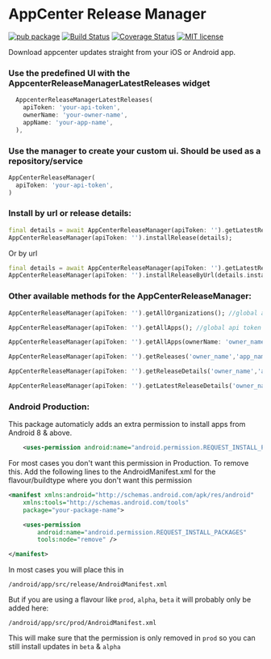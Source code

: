# AppCenter Release Manager


[![pub package](https://img.shields.io/pub/v/appcenter_release_manager.svg)](https://pub.dartlang.org/packages/appcenter_release_manager)
[![Build Status](https://travis-ci.com/vanlooverenkoen/flutter_appcenter_release_manager.svg?branch=master)](https://travis-ci.com/vanlooverenkoen/flutter_appcenter_release_manager)
[![Coverage Status](https://coveralls.io/repos/github/vanlooverenkoen/flutter_appcenter_release_manager/badge.svg)](https://coveralls.io/github/vanlooverenkoen/flutter_appcenter_release_manager)
[![MIT license](https://img.shields.io/badge/License-MIT-blue.svg)](https://lbesson.mit-license.org/)

Download appcenter updates straight from your iOS or Android app.


### Use the predefined UI with the AppcenterReleaseManagerLatestReleases widget
```dart
  AppcenterReleaseManagerLatestReleases(
    apiToken: 'your-api-token',
    ownerName: 'your-owner-name',
    appName: 'your-app-name',
  ),
```

### Use the manager to create your custom ui. Should be used as a repository/service
```dart
AppCenterReleaseManager(
  apiToken: 'your-api-token',
)
```

### Install by url or release details:
```dart
final details = await AppCenterReleaseManager(apiToken: '').getLatestReleaseDetails('owner_name','app_name');
AppCenterReleaseManager(apiToken: '').installRelease(details);                                                      
```

Or by url
```dart
final details = await AppCenterReleaseManager(apiToken: '').getLatestReleaseDetails('owner_name','app_name');
AppCenterReleaseManager(apiToken: '').installReleaseByUrl(details.installUrl, appName: 'your-app-name', appVersion: 'your-version'); //appName & appVersion will be used in the notification on android. On iOS this is never used                                                      
```

### Other available methods for the AppCenterReleaseManager:
```dart
AppCenterReleaseManager(apiToken: '').getAllOrganizations(); //global api token only

AppCenterReleaseManager(apiToken: '').getAllApps(); //global api token only

AppCenterReleaseManager(apiToken: '').getAllApps(ownerName: 'owner_name'); //global api token only

AppCenterReleaseManager(apiToken: '').getReleases('owner_name','app_name'); //global/app api token only

AppCenterReleaseManager(apiToken: '').getReleaseDetails('owner_name','app_name', 'id'); //global/app api token only

AppCenterReleaseManager(apiToken: '').getLatestReleaseDetails('owner_name','app_name'); //global/app api token only
```

### Android Production:

This package automaticly adds an extra permission to install apps from Android 8 & above.

```xml
    <uses-permission android:name="android.permission.REQUEST_INSTALL_PACKAGES" />
```

For most cases you don't want this permission in Production. To remove this. Add the following lines to the AndroidManifest.xml for the flavour/buildtype where you don't want this permission

```xml
<manifest xmlns:android="http://schemas.android.com/apk/res/android"
    xmlns:tools="http://schemas.android.com/tools"
    package="your-package-name">

    <uses-permission
        android:name="android.permission.REQUEST_INSTALL_PACKAGES"
        tools:node="remove" />

</manifest>
```

In most cases you will place this in

`/android/app/src/release/AndroidManifest.xml`

But if you are using a flavour like `prod`, `alpha`, `beta` it will probably only be added here:

`/android/app/src/prod/AndroidManifest.xml`

This will make sure that the permission is only removed in `prod` so you can still install updates in `beta` & `alpha`
